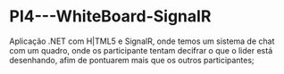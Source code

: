 # PI4---WhiteBoard-SignalR
Aplicação .NET com H|TML5 e SignalR, onde temos um sistema de chat com um quadro, onde os participante tentam decifrar o que o lider está desenhando, afim de pontuarem mais que os outros participantes;
